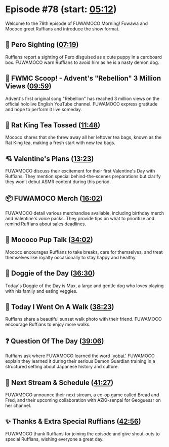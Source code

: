 # Episode #78 (start: [05:12](https://youtu.be/Q63GpUbKjjw?t=05m12s))

Welcome to the 78th episode of FUWAMOCO Morning! Fuwawa and Mococo greet Ruffians and introduce the show format.

## 👀 Pero Sighting ([07:19](https://youtu.be/Q63GpUbKjjw?t=07m19s))

Ruffians report a sighting of Pero disguised as a cute puppy in a cardboard box. FUWAMOCO warn Ruffians to avoid him as he is a nasty demon dog.

## 🔎 FWMC Scoop! - Advent's "Rebellion" 3 Million Views ([09:59](https://youtu.be/Q63GpUbKjjw?t=09m59s))

Advent's first original song "Rebellion" has reached 3 million views on the official hololive English YouTube channel. FUWAMOCO express gratitude and hope to perform it live someday.

## 🍵 Rat King Tea Tossed ([11:48](https://youtu.be/Q63GpUbKjjw?t=11m48s))

Mococo shares that she threw away all her leftover tea bags, known as the Rat King tea, making a fresh start with new tea bags.

## 💘 Valentine's Plans ([13:23](https://youtu.be/Q63GpUbKjjw?t=13m23s))

FUWAMOCO discuss their excitement for their first Valentine's Day with Ruffians. They mention special behind-the-scenes preparations but clarify they won’t debut ASMR content during this period.

## 📦 FUWAMOCO Merch ([16:02](https://youtu.be/Q63GpUbKjjw?t=16m02s))

FUWAMOCO detail various merchandise available, including birthday merch and Valentine's voice packs. They provide tips on what to prioritize and remind Ruffians about sales deadlines.

## 📣 Mococo Pup Talk ([34:02](https://youtu.be/Q63GpUbKjjw?t=34m02s))

Mococo encourages Ruffians to take breaks, care for themselves, and treat themselves like royalty occasionally to stay happy and healthy.

## 🐶 Doggie of the Day ([36:30](https://youtu.be/Q63GpUbKjjw?t=36m30s))

Today's Doggie of the Day is Max, a large and gentle dog who loves playing with his family and eating veggies.

## 🚶 Today I Went On A Walk ([38:23](https://youtu.be/Q63GpUbKjjw?t=38m23s))

Ruffians share a beautiful sunset walk photo with their friend. FUWAMOCO encourage Ruffians to enjoy more walks.

## ❓ Question Of The Day ([39:06](https://youtu.be/Q63GpUbKjjw?t=39m06s))

Ruffians ask where FUWAMOCO learned the word ['yobai.'](https://en.wikipedia.org/wiki/Yobai) FUWAMOCO explain they learned it during their serious Demon Guardian training in a structured setting about Japanese history and culture.

## 📅 Next Stream & Schedule ([41:27](https://youtu.be/Q63GpUbKjjw?t=41m27s))

FUWAMOCO announce their next stream, a co-op game called Bread and Fred, and their upcoming collaboration with AZKi-senpai for Geoguessr on her channel.

## ✨ Thanks & Extra Special Ruffians ([42:56](https://youtu.be/Q63GpUbKjjw?t=42m56s))

FUWAMOCO thank Ruffians for joining the episode and give shout-outs to special Ruffians, wishing everyone a great day.
